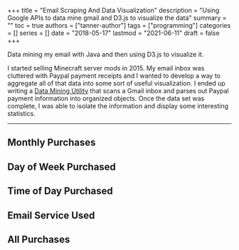 +++
title = "Email Scraping And Data Visualization"
description = "Using Google APIs to data mine gmail and D3.js to visualize the data"
summary = ""
toc = true
authors = ["tanner-author"]
tags = ["programming"]
categories = []
series = []
date =  "2018-05-17"
lastmod = "2021-06-11"
draft = false
+++

<!-- <link href="../../css/c3.css" rel="stylesheet" type="text/css"> -->
<!-- <link href="../../css/normalize-e465cb86.css" media="screen" rel="stylesheet" type="text/css" /> -->
<!-- <link href="../../css/foundation.min-978d4ce8.css" media="screen" rel="stylesheet" type="text/css" /> -->
<!-- <link href="../../css/tomorrow-d7cf0921.css" media="screen" rel="stylesheet" type="text/css" /> -->

<link href="/css/c3-b03125fa.css" media="screen" rel="stylesheet" type="text/css" />

<!-- <link href="../../css/style-99fb8989.css" media="screen" rel="stylesheet" type="text/css" /> -->
<!-- <link href="../../css/samples/chart_area_stacked-da39a3ee.css" media="screen" rel="stylesheet" type="text/css" /> -->

Data mining my email with Java and then using D3.js to visualize it. 
<!--more-->

I started selling Minecraft server mods in 2015.
My email inbox was cluttered with Paypal payment receipts and I wanted to develop a way to aggregate all of that data into some sort of useful visualization.
I ended up writing a <a href="https://github.com/snowgears/PaypalGmailComb">Data Mining Utility</a> that scans a Gmail inbox and parses out Paypal payment information into organized objects.
Once the data set was complete, I was able to isolate the information and display some interesting statistics.

***

<script type="text/javascript" src="/js/d3.min.js" charset="utf-8"></script>
<script type="text/javascript"  src="/js/c3.min.js"></script>


<div class='container'>
		<h2 class='title'>Monthly Purchases</h2>
		<div class='chart'>
			<div id='monthly_chart'></div>
		</div>

<h2 class='title'>Day of Week Purchased</h2>
		<div class='chart'>
			<div id='day_chart'></div>
		</div>

<h2 class='title'>Time of Day Purchased</h2>
		<div class='chart'>
			<div id='hour_chart'></div>
		</div>

<h2 class='title'>Email Service Used</h2>
		<div class='chart'>
			<div id='email_chart'></div>
		</div>

<h2 class='title'>All Purchases</h2>
		<div class='chart'>
			<div id='scatter_chart'></div>
		</div>

</div>

<script type="text/javascript" src="/js/purchase_months.js"></script>
<script type="text/javascript" src="/js/purchase_all.js"></script>
<script type="text/javascript"  src="/js/purchase_time.js"></script>
<script type="text/javascript" src="/js/purchase_emails.js"></script>
<script type="text/javascript" src="/js/purchase_days.js"></script>
